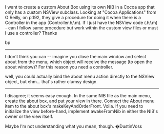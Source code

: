 I want to create a custom About Box using its own NIB in a Cocoa app that only has a custom NSView subclass.  Looking at "Cocoa Applications" from O'Reilly, on p.192, they give a procedure for doing it when there is a Controller in the app (Controller.h/.m).  If I just have the NSView code (.h/.m) - can I follow same procedure but work within the custom view files or must I use a controller?  Thanks

bp

----

I don't think you can -- imagine you close the main window and select about from the menu, which object will receive the message (to open the about window)? For this reason you need a controller.

well, you could actually bind the about menu action directly to the NSView object, but ehm... that's rather clumsy design.

----

I disagree; it seems easy enough. In the same NIB file as the main menu, create the about box, and put your view in there. Connect the About menu item to the about box's makeKeyAndOrderFront. Voila. If you need to initialize the view before-hand, implement awakeFromNib in either the NIB's owner or the view itself.

Maybe I'm not understanding what you mean, though. �DustinVoss
